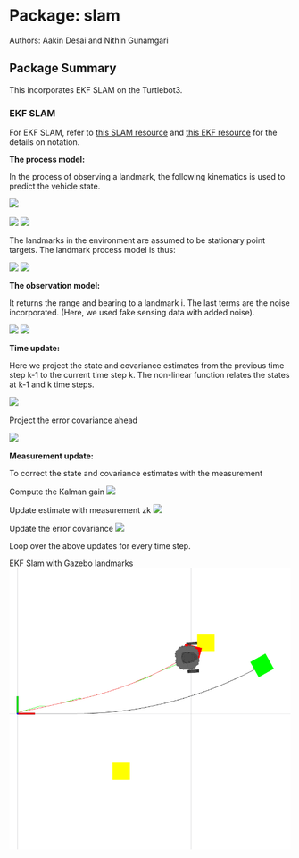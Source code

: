 # Package: slam

Authors: Aakin Desai and Nithin Gunamgari

## Package Summary

This incorporates EKF SLAM on the Turtlebot3.

### EKF SLAM

For EKF SLAM, refer to [this SLAM resource](https://ieeexplore.ieee.org/document/938381) and [this EKF resource](https://www.cs.unc.edu/~welch/media/pdf/kalman_intro.pdf) for the details on notation.

**The process model:**

In the process of observing a landmark, the following kinematics is used to predict the vehicle state.

<img src="https://render.githubusercontent.com/render/math?math=\dot{x} = Vcos(\phi), \dot{y} = Vsin(\phi), \dot{\phi} = \frac{Vtan(\gamma)}{L}">

<img src="https://render.githubusercontent.com/render/math?math=\left[\begin{array}{c} x(k%2B1) \\ y(k%2B1) \\ \phi(k%2B1) \end{array} \right]=">  <img src="https://render.githubusercontent.com/render/math?math=\left[\begin{array}{c} x(k)%2B \Delta TV(k)cos(\phi) \\ y(k)%2B \Delta TV(k)sin(\phi) \\ \phi(k)%2B \frac{\Delta TV(k)tan(\gamma)}{L} \end{array} \right]">

The landmarks in the environment are assumed to be stationary point targets. The landmark process model is
thus:

<img src="https://render.githubusercontent.com/render/math?math=\left[\begin{array}{c} x_i(k%2B1) \\ y_i(k%2B1)\end{array} \right]="> <img src="https://render.githubusercontent.com/render/math?math=\left[\begin{array}{c} x_i(k) \\ y_i(k)\end{array} \right]">

**The observation model:**

It returns the range and bearing to a landmark i. The last terms are the noise incorporated. (Here, we used fake sensing data with added noise). 

<img src="https://render.githubusercontent.com/render/math?math=r_i(k) = \sqrt{(x_i - x_r(k))^2 %2B (y_i - y_r(k))^2} %2B w_r(k)">

<img src="https://render.githubusercontent.com/render/math?math=\theta_i(k) = arctan(\frac{y_i - y_r(k)}{x_i - x_r(k)}) - \phi(k) %2B w_\theta(k)">

**Time update:**

Here we project the state and covariance estimates from the previous time step k-1 to the current time step k. The non-linear function relates the states at k-1 and k time steps.

<img src="https://render.githubusercontent.com/render/math?math=\hat{x_k^-} = f(\hat{x_{k-1}^-},u_k-1,0)">

Project the error covariance ahead

<img src="https://render.githubusercontent.com/render/math?math=P_k^- = A_k P_{k-1} A_k^T %2B W_k Q_{k-1} W_k^T">

**Measurement update:**

To correct the state and covariance estimates with the measurement

Compute the Kalman gain
<img src="https://render.githubusercontent.com/render/math?math=K_k = P_k^- H_k^T (H_k P_k^- H_k^T %2B V_k R_k V_k^T)^{-1}">

Update estimate with measurement zk
<img src="https://render.githubusercontent.com/render/math?math=\hat{x_k} = \hat{x_h^-} %2B K_k(z_k - h(\hat{x_k^-},0))">

Update the error covariance
<img src="https://render.githubusercontent.com/render/math?math=P_k = (1 - K_k H_k)P_k^-">

Loop over the above updates for every time step.

EKF Slam with Gazebo landmarks
![gzbslam](media/path.png)

